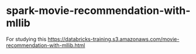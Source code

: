 # spark-movie-recommendation-with-mllib
For studying this https://databricks-training.s3.amazonaws.com/movie-recommendation-with-mllib.html
